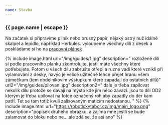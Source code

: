 ```yaml
---
name: Stavba
---
```

### {{ page.name | escape }}

Na začatek si připravíme pilnik nebo brusný papír, nějaký ostrý nuž idálně skalpel a lepidlo, například Herkules. vyloupeme všechny díli z desek a poskládáme si ho na 
[pracovní plánek](https://github.com/RoboticsBrno/pracovni_planek/tree/a10813ee59aff0e1a680b373e9a2622ac3895de0)



{% include image.html 
url="/img/guides/1.jpg" description="
rozložené díli si podle pracovního planku zkontrolujte, jestli máte všechny které potřebujete. Potom u všech dílu zabrušte otřepi a ruzné vadi které vznikli při vylamování z desky, navýc je velice užitečné lehce přejet hranu všem zámečkum (tem obdelníkovím výstupkum které zapadají do ostatních dílů)" 
url2="/img/guides/pilovani.jpg" description2="
dale je třeba zapilovat nekolik dílu protože se davají na mýsto kde jim něco zavazí.
jsou to díli OD2 kterým je třeba upilovat na fotce označený roh aby zapadly do der kam patří. Tet se tam totiž kvuli zalisovaným maticím nedostanou.
" %} 
{% include image.html url="https://robotickytabor.cz/img/main_logo.png" description="popisek druhého obrázku, a zajíma mne jestli se bude zalamovat do bloku nebo ne....ale zdá se, že asi ano" %}